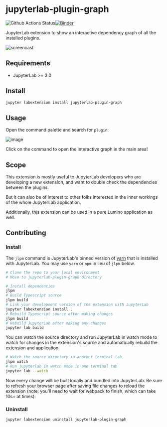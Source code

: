 # jupyterlab-plugin-graph

![Github Actions Status](https://github.com/jtpio/jupyterlab-plugin-graph/workflows/Build/badge.svg)[![Binder](https://mybinder.org/badge_logo.svg)](https://mybinder.org/v2/gh/jtpio/jupyterlab-plugin-graph/master?urlpath=lab)

JupyterLab extension to show an interactive dependency graph of all the installed plugins.

![screencast](https://user-images.githubusercontent.com/591645/88682890-7eba7280-d0f3-11ea-8cd0-0d6ef6ccd841.gif)

## Requirements

* JupyterLab >= 2.0

## Install

```bash
jupyter labextension install jupyterlab-plugin-graph
```

## Usage

Open the command palette and search for `plugin`:

![image](https://user-images.githubusercontent.com/591645/88685842-aeb74500-d0f6-11ea-873e-e768863c81fd.png)

Click on the command to open the interactive graph in the main area!

## Scope

This extension is mostly useful to JupyterLab developers who are developing a new extension, and want to double check the dependencies between the plugins.

But it can also be of interest to other folks interested in the inner workings of the whole JupyterLab application.

Additionally, this extension can be used in a pure Lumino application as well.

## Contributing

### Install

The `jlpm` command is JupyterLab's pinned version of
[yarn](https://yarnpkg.com/) that is installed with JupyterLab. You may use
`yarn` or `npm` in lieu of `jlpm` below.

```bash
# Clone the repo to your local environment
# Move to jupyterlab-plugin-graph directory

# Install dependencies
jlpm
# Build Typescript source
jlpm build
# Link your development version of the extension with JupyterLab
jupyter labextension install .
# Rebuild Typescript source after making changes
jlpm build
# Rebuild JupyterLab after making any changes
jupyter lab build
```

You can watch the source directory and run JupyterLab in watch mode to watch for changes in the extension's source and automatically rebuild the extension and application.

```bash
# Watch the source directory in another terminal tab
jlpm watch
# Run jupyterlab in watch mode in one terminal tab
jupyter lab --watch
```

Now every change will be built locally and bundled into JupyterLab. Be sure to refresh your browser page after saving file changes to reload the extension (note: you'll need to wait for webpack to finish, which can take 10s+ at times).

### Uninstall

```bash
jupyter labextension uninstall jupyterlab-plugin-graph
```

